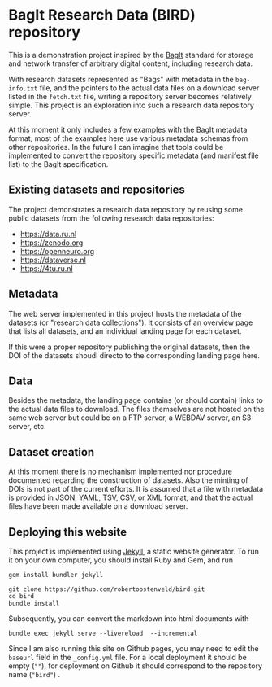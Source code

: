 # BagIt Research Data (BIRD) repository

This is a demonstration project inspired by the
[BagIt](https://en.wikipedia.org/wiki/BagIt) standard for storage
and network transfer of arbitrary digital content, including
research data.

With research datasets represented as "Bags" with metadata in
the `bag-info.txt` file, and the pointers to the actual data
files on a download server listed in the `fetch.txt` file,
writing a repository server becomes relatively simple. This project
is an exploration into such a research data repository server.


At this moment it only includes a few examples with the BagIt
metadata format; most of the examples here use various metadata
schemas from other repositories. In the future I can imagine
that tools could be implemented to convert the repository specific
metadata (and manifest file list) to the BagIt specification.

## Existing datasets and repositories

The project demonstrates a research data repository by reusing
some public datasets from the following research data repositories:

- <https://data.ru.nl>
- <https://zenodo.org>
- <https://openneuro.org>
- <https://dataverse.nl>
- <https://4tu.ru.nl>

## Metadata

The web server implemented in this project hosts the metadata of
the datasets (or "research data collections"). It consists of an
overview page that lists all datasets, and an individual landing
page for each dataset.

If this were a proper repository publishing the original datasets,
then the DOI of the datasets shoudl directo to the corresponding
landing page here.

## Data

Besides the metadata, the landing page contains (or should contain)
links to the actual data files to download. The files themselves
are not hosted on the same web server but could be on a FTP server,
a WEBDAV server, an S3 server, etc.

## Dataset creation

At this moment there is no mechanism implemented nor procedure
documented regarding the construction of datasets. Also the minting
of DOIs is not part of the current efforts. It is assumed that
a file with metadata is provided in JSON, YAML, TSV, CSV, or XML
format, and that the actual files have been made available on a
download server.

## Deploying this website

This project is implemented using [Jekyll](http://jekyllrb.com/),
a static website generator. To run it on your own computer, you
should install Ruby and Gem, and run

    gem install bundler jekyll

    git clone https://github.com/robertoostenveld/bird.git
    cd bird
    bundle install

Subsequently, you can convert the markdown into html documents with

    bundle exec jekyll serve --livereload  --incremental

Since I am also running this site on Github pages, you may need to
edit the `baseurl` field in the `_config.yml` file. For a local
deployment it should be empty (`""`), for deployment on Github
it should correspond to the repository name (`"bird"`) .
